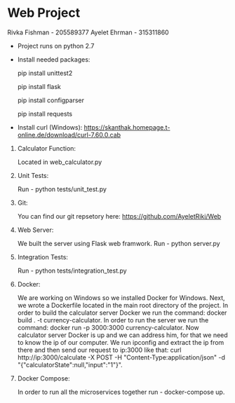 # Web Project

Rivka Fishman - 205589377
Ayelet Ehrman - 315311860

* Project runs on python 2.7

* Install needed packages:

    pip install unittest2

    pip install flask
    
    pip install configparser
    
    pip install requests

* Install curl (Windows): https://skanthak.homepage.t-online.de/download/curl-7.60.0.cab

1. Calculator Function:

	Located in web_calculator.py
	
2. Unit Tests:

	Run - python tests/unit_test.py

3. Git:

	You can find our git repsetory here: https://github.com/AyeletRiki/Web 

4. Web Server:
	
	We built the server using Flask web framwork.
	Run - python server.py

5. Integration Tests:
	
	Run - python tests/integration_test.py

6. Docker:
	
	We are working on Windows so we installed Docker for Windows.
	Next, we wrote a Dockerfile located in the main root directory of the project.
	In order to build the calculator server Docker we run the command: docker build . -t currency-calculator.
	In order to run the server we run the command: docker run -p 3000:3000 currency-calculator.
	Now calculator server Docker is up and we can address him, for that we need to know the ip of our computer.
	We run ipconfig and extract the ip from there and then send our request to ip:3000 like that:
	curl http://ip:3000/calculate -X POST -H "Content-Type:application/json" -d "{\"calculatorState\":null,\"input\":\"1\"}".
	
7. Docker Compose:

	In order to run all the microservices together run - docker-compose up.

